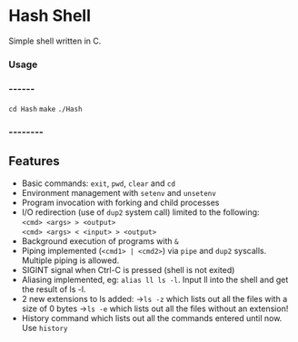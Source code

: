 Hash Shell
==============

Simple shell written in C.

### Usage
### ------
`cd Hash`
`make`
`./Hash`

### --------
Features
--------

* Basic commands: `exit`, `pwd`, `clear` and `cd`
* Environment management with `setenv` and `unsetenv`
* Program invocation with forking and child processes
* I/O redirection (use of `dup2` system call) limited to the following:  
        `<cmd> <args> > <output>`  
        `<cmd> <args> < <input> > <output>`
* Background execution of programs with `&`
* Piping implemented (`<cmd1> | <cmd2>`) via `pipe` and `dup2` syscalls. Multiple piping is allowed.
* SIGINT signal when Ctrl-C is pressed (shell is not exited)
* Aliasing implemented, eg: `alias ll ls -l`. Input ll into the shell and get the result of ls -l.
* 2 new extensions to ls added: 
->`ls -z` which lists out all the files with a size of 0 bytes 
->`ls -e` which lists out all the files without an extension!
* History command which lists out all the commands entered until now. Use `history`

